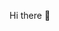 Hi there 👋

<!---
slepzov/slepzov is a ✨ special ✨ repository because its `README.md` (this file) appears on your GitHub profile.
You can click the Preview link to take a look at your changes.
--->
